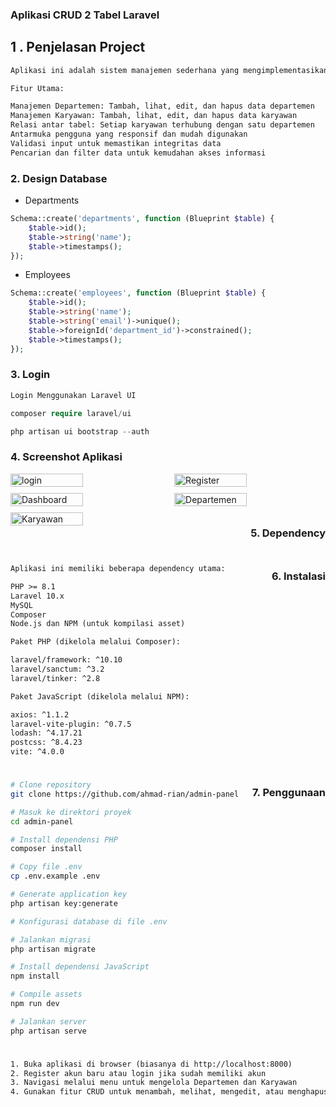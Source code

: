 ### Aplikasi CRUD 2 Tabel Laravel

## 1 . Penjelasan Project

```txt
Aplikasi ini adalah sistem manajemen sederhana yang mengimplementasikan operasi CRUD (Create, Read, Update, Delete) pada dua tabel utama: Departments (Departemen) dan Employees (Karyawan). Dibangun menggunakan framework Laravel, aplikasi ini menyediakan antarmuka admin yang intuitif untuk mengelola data departemen dan karyawan dalam suatu organisasi.

Fitur Utama:

Manajemen Departemen: Tambah, lihat, edit, dan hapus data departemen
Manajemen Karyawan: Tambah, lihat, edit, dan hapus data karyawan
Relasi antar tabel: Setiap karyawan terhubung dengan satu departemen
Antarmuka pengguna yang responsif dan mudah digunakan
Validasi input untuk memastikan integritas data
Pencarian dan filter data untuk kemudahan akses informasi
```

### 2. Design Database

-   Departments

```php
Schema::create('departments', function (Blueprint $table) {
    $table->id();
    $table->string('name');
    $table->timestamps();
});
```

-   Employees

```php
Schema::create('employees', function (Blueprint $table) {
    $table->id();
    $table->string('name');
    $table->string('email')->unique();
    $table->foreignId('department_id')->constrained();
    $table->timestamps();
});
```

### 3. Login

```txt
Login Menggunakan Laravel UI
```

```php
composer require laravel/ui

php artisan ui bootstrap --auth

```

### 4. Screenshot Aplikasi

<div style="display: flex; flex-wrap: wrap; gap: 10px; justify-content: space-between;">
<img src="./login.png" alt="login" style="width: 48%; max-width: 300px;"/>
  <img src="./register.png" alt="Register" style="width: 48%; max-width: 300px;"/>
  <img src="./dashboard.png" alt="Dashboard" style="width: 48%; max-width: 300px;"/>
  <img src="./departments.png" alt="Departemen" style="width: 48%; max-width: 300px;"/>
  <img src="./employee.png" alt="Karyawan" style="width: 48%; max-width: 300px;"/>

### 5. Dependency

```txt
Aplikasi ini memiliki beberapa dependency utama:

PHP >= 8.1
Laravel 10.x
MySQL
Composer
Node.js dan NPM (untuk kompilasi asset)

Paket PHP (dikelola melalui Composer):

laravel/framework: ^10.10
laravel/sanctum: ^3.2
laravel/tinker: ^2.8

Paket JavaScript (dikelola melalui NPM):

axios: ^1.1.2
laravel-vite-plugin: ^0.7.5
lodash: ^4.17.21
postcss: ^8.4.23
vite: ^4.0.0
```

### 6. Instalasi

```bash
# Clone repository
git clone https://github.com/ahmad-rian/admin-panel

# Masuk ke direktori proyek
cd admin-panel

# Install dependensi PHP
composer install

# Copy file .env
cp .env.example .env

# Generate application key
php artisan key:generate

# Konfigurasi database di file .env

# Jalankan migrasi
php artisan migrate

# Install dependensi JavaScript
npm install

# Compile assets
npm run dev

# Jalankan server
php artisan serve
```

### 7. Penggunaan

```txt
1. Buka aplikasi di browser (biasanya di http://localhost:8000)
2. Register akun baru atau login jika sudah memiliki akun
3. Navigasi melalui menu untuk mengelola Departemen dan Karyawan
4. Gunakan fitur CRUD untuk menambah, melihat, mengedit, atau menghapus data
```
